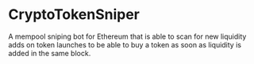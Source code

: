 # CryptoTokenSniper
A mempool sniping bot for Ethereum that is able to scan for new liquidity adds on token launches to be able to buy a token as soon as liquidity is added in the same block.
